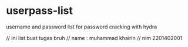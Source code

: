 # userpass-list
username and password list for password cracking with hydra

// ini list buat tugas bruh
// name : muhammad khairin
// nim 2201402001
